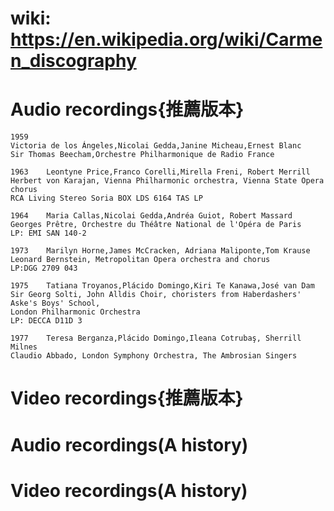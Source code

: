 # wiki: https://en.wikipedia.org/wiki/Carmen_discography

# Audio recordings{推薦版本}
```
1959	
Victoria de los Ángeles,Nicolai Gedda,Janine Micheau,Ernest Blanc	
Sir Thomas Beecham,Orchestre Philharmonique de Radio France
```

```
1963	Leontyne Price,Franco Corelli,Mirella Freni, Robert Merrill	
Herbert von Karajan, Vienna Philharmonic orchestra, Vienna State Opera chorus
RCA Living Stereo Soria BOX LDS 6164 TAS LP
```

```
1964	Maria Callas,Nicolai Gedda,Andréa Guiot, Robert Massard	
Georges Prêtre, Orchestre du Théâtre National de l'Opéra de Paris
LP: EMI SAN 140-2
```

```
1973	Marilyn Horne,James McCracken, Adriana Maliponte,Tom Krause	
Leonard Bernstein, Metropolitan Opera orchestra and chorus
LP:DGG 2709 043
```


```
1975	Tatiana Troyanos,Plácido Domingo,Kiri Te Kanawa,José van Dam	
Sir Georg Solti, John Alldis Choir, choristers from Haberdashers' Aske's Boys' School,
London Philharmonic Orchestra
LP: DECCA D11D 3
```

```
1977	Teresa Berganza,Plácido Domingo,Ileana Cotrubaş, Sherrill Milnes	
Claudio Abbado, London Symphony Orchestra, The Ambrosian Singers
```

# Video recordings{推薦版本}



# Audio recordings(A history)


# Video recordings(A history)
